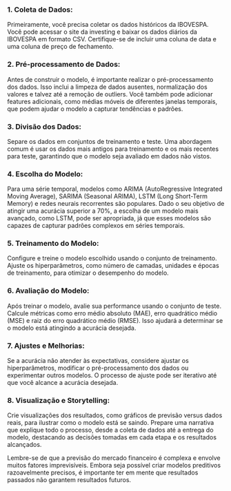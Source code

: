 ### 1. Coleta de Dados:
Primeiramente, você precisa coletar os dados históricos da IBOVESPA. Você pode acessar o site da investing e baixar os dados diários da IBOVESPA em formato CSV. Certifique-se de incluir uma coluna de data e uma coluna de preço de fechamento.

### 2. Pré-processamento de Dados:
Antes de construir o modelo, é importante realizar o pré-processamento dos dados. Isso inclui a limpeza de dados ausentes, normalização dos valores e talvez até a remoção de outliers. Você também pode adicionar features adicionais, como médias móveis de diferentes janelas temporais, que podem ajudar o modelo a capturar tendências e padrões.

### 3. Divisão dos Dados:
Separe os dados em conjuntos de treinamento e teste. Uma abordagem comum é usar os dados mais antigos para treinamento e os mais recentes para teste, garantindo que o modelo seja avaliado em dados não vistos.

### 4. Escolha do Modelo:
Para uma série temporal, modelos como ARIMA (AutoRegressive Integrated Moving Average), SARIMA (Seasonal ARIMA), LSTM (Long Short-Term Memory) e redes neurais recorrentes são populares. Dado o seu objetivo de atingir uma acurácia superior a 70%, a escolha de um modelo mais avançado, como LSTM, pode ser apropriada, já que esses modelos são capazes de capturar padrões complexos em séries temporais.

### 5. Treinamento do Modelo:
Configure e treine o modelo escolhido usando o conjunto de treinamento. Ajuste os hiperparâmetros, como número de camadas, unidades e épocas de treinamento, para otimizar o desempenho do modelo.

### 6. Avaliação do Modelo:
Após treinar o modelo, avalie sua performance usando o conjunto de teste. Calcule métricas como erro médio absoluto (MAE), erro quadrático médio (MSE) e raiz do erro quadrático médio (RMSE). Isso ajudará a determinar se o modelo está atingindo a acurácia desejada.

### 7. Ajustes e Melhorias:
Se a acurácia não atender às expectativas, considere ajustar os hiperparâmetros, modificar o pré-processamento dos dados ou experimentar outros modelos. O processo de ajuste pode ser iterativo até que você alcance a acurácia desejada.

### 8. Visualização e Storytelling:
Crie visualizações dos resultados, como gráficos de previsão versus dados reais, para ilustrar como o modelo está se saindo. Prepare uma narrativa que explique todo o processo, desde a coleta de dados até a entrega do modelo, destacando as decisões tomadas em cada etapa e os resultados alcançados.

Lembre-se de que a previsão do mercado financeiro é complexa e envolve muitos fatores imprevisíveis. Embora seja possível criar modelos preditivos razoavelmente precisos, é importante ter em mente que resultados passados não garantem resultados futuros.